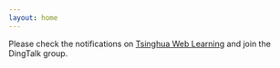 ```yaml
---
layout: home
---
```

<!-- Register to our [Google groups page](https://groups.google.com/forum/#!forum/gp-id) to get course notifications via email. -->
Please check the notifications on [Tsinghua Web Learning](https://learn.tsinghua.edu.cn/) and join the DingTalk group.
<!-- <link rel="shortcut icon>" type="image/x-icon" href="/favicon.ico?"> -->
<link rel="shortcut icon" href="{{ "/iiis_s32.ico" | absolute_url }}" type="image/x-icon"/>